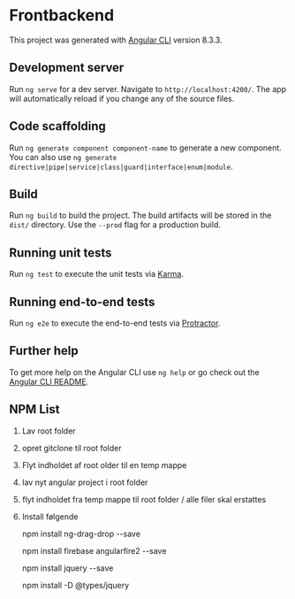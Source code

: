 # Frontbackend

This project was generated with [Angular CLI](https://github.com/angular/angular-cli) version 8.3.3.

## Development server

Run `ng serve` for a dev server. Navigate to `http://localhost:4200/`. The app will automatically reload if you change any of the source files.

## Code scaffolding

Run `ng generate component component-name` to generate a new component. You can also use `ng generate directive|pipe|service|class|guard|interface|enum|module`.

## Build

Run `ng build` to build the project. The build artifacts will be stored in the `dist/` directory. Use the `--prod` flag for a production build.

## Running unit tests

Run `ng test` to execute the unit tests via [Karma](https://karma-runner.github.io).

## Running end-to-end tests

Run `ng e2e` to execute the end-to-end tests via [Protractor](http://www.protractortest.org/).

## Further help

To get more help on the Angular CLI use `ng help` or go check out the [Angular CLI README](https://github.com/angular/angular-cli/blob/master/README.md).

## NPM List
1. Lav root folder

2. opret gitclone til root folder

3. Flyt indholdet af root older til en temp mappe

4. lav nyt angular project i root folder

5. flyt indholdet fra temp mappe til root folder / alle filer skal erstattes

6. Install følgende

    npm install ng-drag-drop --save

    npm install firebase angularfire2 --save

    npm install jquery --save

    npm install -D @types/jquery

